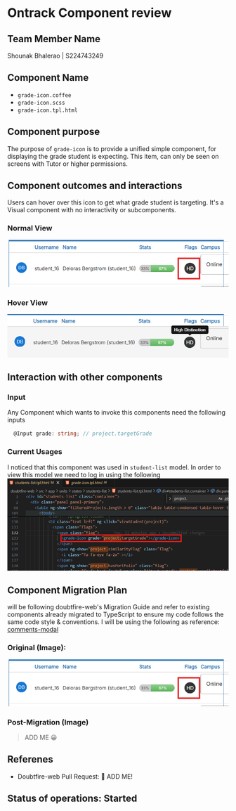 # Ontrack Component review

## Team Member Name
Shounak Bhalerao | S224743249

## Component Name

- `grade-icon.coffee`
- `grade-icon.scss`
- `grade-icon.tpl.html`

## Component purpose

The purpose of `grade-icon` is to provide a unified simple component, for displaying the grade student is expecting.
This item, can only be seen on screens with Tutor or higher permissions.

## Component outcomes and interactions
Users can hover over this icon to get what grade student is targeting.
It's a Visual component with no interactivity or subcomponents.

### Normal View
![grade-icon](Resources/grade-icon.png)

### Hover View
![grade-icon-hover](Resources/grade-icon-hover.png)

## Interaction with other components
### Input
Any Component which wants to invoke this components need the following inputs
```typescript
  @Input grade: string; // project.targetGrade
```

### Current Usages
I noticed that this component was used in `student-list` model.
In order to view this model we need to log in using the following
![grade-icon-usage](Resources/grade-icon-usage.png)

## Component Migration Plan
will be following doubtfire-web's Migration Guide and refer to existing components already migrated to TypeScript to ensure my code follows the same code style & conventions.
I will be using the following as reference: [comments-modal](comments-modal.md)

### Original (Image):
![grade-icon](Resources/grade-icon.png)

### Post-Migration (Image)
  > ADD ME 😀

## Referenes
- Doubtfire-web Pull Request: 🔴 ADD ME!

## Status of operations: Started
